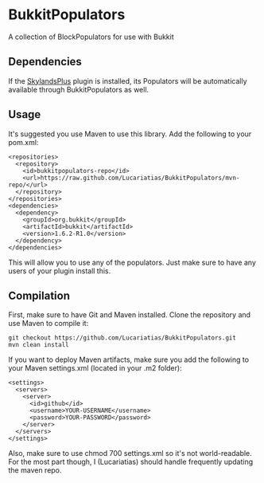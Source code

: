 BukkitPopulators
================

A collection of BlockPopulators for use with Bukkit

Dependencies
------------

If the [SkylandsPlus](http://dev.bukkit.org/bukkit-plugins/skylandsplus/)
plugin is installed, its Populators will be automatically available through
BukkitPopulators as well.

Usage
------------
It's suggested you use Maven to use this library.
Add the following to your pom.xml:

```
<repositories>
  <repository>
    <id>bukkitpopulators-repo</id>
    <url>https://raw.github.com/Lucariatias/BukkitPopulators/mvn-repo/</url>
  </repository>
</repositories>
<dependencies>
  <dependency>
    <groupId>org.bukkit</groupId>
    <artifactId>bukkit</artifactId>
    <version>1.6.2-R1.0</version>
  </dependency>
</dependencies>
```

This will allow you to use any of the populators.
Just make sure to have any users of your plugin install this.

Compilation
------------
First, make sure to have Git and Maven installed.
Clone the repository and use Maven to compile it:

```
git checkout https://github.com/Lucariatias/BukkitPopulators.git
mvn clean install
```

If you want to deploy Maven artifacts, make sure you add the following to your Maven settings.xml (located in your .m2 folder):

```
<settings>
  <servers>
    <server>
      <id>github</id>
      <username>YOUR-USERNAME</username>
      <password>YOUR-PASSWORD</password>
    </server>
  </servers>
</settings>
```

Also, make sure to use chmod 700 settings.xml so it's not world-readable.
For the most part though, I (Lucariatias) should handle frequently updating the maven repo.